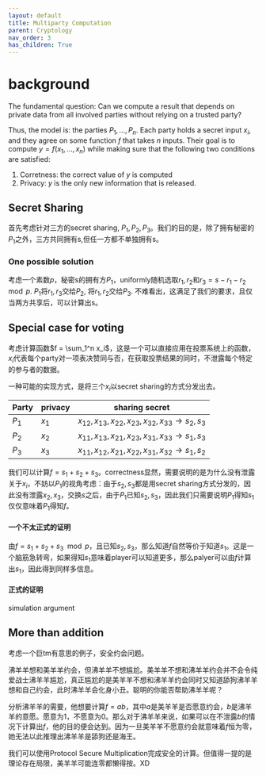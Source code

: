 ```yaml
---
layout: default
title: Multiparty Computation
parent: Cryptology
nav_order: 3
has_children: True
---
```

# background
The fundamental question: Can we compute a result that depends on private data from all involved parties without relying on a trusted party?

Thus, the model is: the parties $P_1, ..., P_n$. Each party holds a secret input $x_i$, and they agree on some function $f$ that takes $n$ inputs. Their goal is to compute $y = f(x_1,...,x_n)$ while making sure that the following two conditions are satisfied:
1. Corretness: the correct value of $y$ is computed
2. Privacy: $y$ is the only new information that is released.

## Secret Sharing
首先考虑针对三方的secret sharing, $P_1, P_2, P_3$。我们的目的是，除了拥有秘密的$P_1$之外，三方共同拥有s,但任一方都不单独拥有s。 

### One possible solution
考虑一个素数$p$，秘密s的拥有方$P_1$，uniformly随机选取$r_1,r_2$和$r_3 = s - r_1 - r_2 \mod p$. $P_1$将$r_1, r_3$交给$P_2$, 将$r_1, r_2$交给$P_3$. 不难看出，这满足了我们的要求，且仅当两方共享后，可以计算出s。

## Special case for voting
考虑计算函数$f = \sum_1^n x_i$，这是一个可以直接应用在投票系统上的函数，$x_i$代表每个party对一项表决赞同与否，在获取投票结果的同时，不泄露每个特定的参与者的数据。

一种可能的实现方式，是将三个$x_i$以secret sharing的方式分发出去。

| Party | privacy | sharing secret |
| ---- | ---- | ---- |
| $P_1$ | $x_1$ | $x_{12},x_{13},x_{22},x_{23},x_{32},x_{33} \rightarrow s_2,s_3$ |
| $P_2$ | $x_2$ | $x_{11},x_{13},x_{21},x_{23}, x_{31}, x_{33} \rightarrow s_1,s_3$ |
| $P_3$ | $x_3$ | $x_{11},x_{12},x_{21},x_{22},x_{31},x_{32} \rightarrow s_1, s_2$|

我们可以计算$f = s_1 + s_2 + s_3$。correctness显然，需要说明的是为什么没有泄露关于$x_i$，不妨以$P_1$的视角考虑：由于$s_2,s_3$都是用secret sharing方式分发的，因此没有泄露$x_2,x_3$，交换$s$之后，由于$P_1$已知$s_2,s_3$，因此我们只需要说明$P_1$得知$s_1$仅仅意味着$P_1$得知$f$。

#### 一个不太正式的证明

由$f = s_1 + s_2 + s_3 \mod p$，且已知$s_2, s_3$，那么知道$f$自然等价于知道$s_1$。这是一个脑筋急转弯，如果得知$s_1$意味着player可以知道更多，那么palyer可以由$f$计算出$s_1$，因此得到同样多信息。

#### 正式的证明

simulation argument

## More than addition

考虑一个巨tm有意思的例子，安全约会问题。

沸羊羊想和美羊羊约会，但沸羊羊不想尴尬。美羊羊不想和沸羊羊约会并不会令纯爱战士沸羊羊尴尬，真正尴尬的是美羊羊不想和沸羊羊约会同时又知道舔狗沸羊羊想和自己约会，此时沸羊羊会化身小丑。聪明的你能否帮助沸羊羊呢？

分析沸羊羊的需要，他想要计算$f = ab$，其中$a$是美羊羊是否愿意约会，$b$是沸羊羊的意愿。愿意为1，不愿意为0。那么对于沸羊羊来说，如果可以在不泄露$b$的情况下计算出$f$，他的目的便会达到。因为一旦美羊羊不愿意约会就意味着$f$恒为零，她无法以此推理出沸羊羊是舔狗还是海王。

我们可以使用Protocol Secure Multiplication完成安全的计算。但值得一提的是理论存在局限，美羊羊可能连零都懒得按。XD